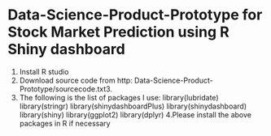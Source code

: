 # Data-Science-Product-Prototype for Stock Market Prediction using R Shiny dashboard

1. Install R studio
2. Download source code from http: Data-Science-Product-Prototype/sourcecode.txt3.  
3. The following is the list of packages I use:
library(lubridate)
library(stringr)
library(shinydashboardPlus)
library(shinydashboard)
library(shiny)
library(ggplot2)
library(dplyr)
4.Please install the above packages in R if necessary
